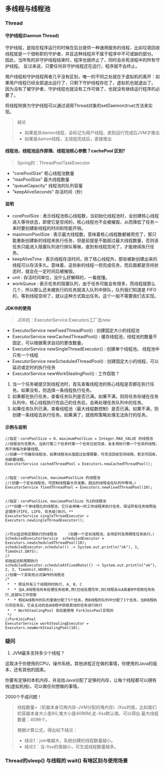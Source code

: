 ## 多线程与线程池

### Thread

#### 守护线程(Daemon Thread)
守护线程，是指在程序运行的时候在后台提供一种通用服务的线程，比如垃圾回收线程就是一个很称职的守护者，并且这种线程并不属于程序中不可或缺的部分。
因此，当所有的非守护线程结束时，程序也就终止了，同时会杀死进程中的所有守护线程。
反过来说，只要任何非守护线程还在运行，程序就不会终止。

用户线程和守护线程两者几乎没有区别，唯一的不同之处就在于虚拟机的离开：如果用户线程已经全部退出运行了，只剩下守护线程存在了，虚拟机也就退出了。 因为没有了被守护者，守护线程也就没有工作可做了，也就没有继续运行程序的必要了。

将线程转换为守护线程可以通过调用Thread对象的setDaemon(true)方法来实现。

>  结论
>  - 如果是非damon线程，会标记为用户线程。直到运行完成后JVM才推出
>  - 如果是damon线程，主线程完成后，直接推出
 
#### 线程池，线程池运作原理、线程池核心参数？cachePool 区别?

> Spring的：ThreadPoolTaskExecutor

- "corePoolSize"            核心线程池数量
- "maxPoolSize"            最大线程数量
- "queueCapacity"            线程池的队列容量
- "keepAliveSeconds"        存活时间（秒）

#### 说明
- corePoolSize : 表示线程池核心线程数，当初始化线程池时，会创建核心线程进入等待状态，即使它是空闲的，核心线程也不会被摧毁，从而降低了任务一来时要创建新线程的时间和性能开销。
- maximumPoolSize : 表示最大线程数，意味着核心线程数都被用完了，那只能重新创建新的线程来执行任务，但是前提是不能超过最大线程数量，否则该任务只能进入阻塞队列进行排队等候，直到有线程空闲了，才能继续执行任务。
- keepAliveTime : 表示线程存活时间，除了核心线程外，那些被新创建出来的线程可以存活多久。意味着，这些新的线程一但完成任务，而后面都是空闲状态时，就会在一定时间后被摧毁。
- unit : 存活时间单位，没什么好解释的，一看就懂。
- workQueue : 表示任务的阻塞队列，由于任务可能会有很多，而线程就那么几个，所以那么还未被执行的任务就进入队列中排队，队列我们知道是 FIFO 的，等到线程空闲了，就以这种方式取出任务。这个一般不需要我们去实现。


#### JDK中的使用
> JDK的：ExecutorService        Executors工厂去new
- ExecutorService newFixedThreadPool() :             创建固定大小的线程池
- ExecutorService newCachedThreadPool() :         缓存线程池，线程池的数量不固定，可以根据需求自动的更改数量。
- ExecutorService newSingleThreadExecutor() :     创建单个线程池。 线程池中只有一个线程
- ExecutorService newScheduledThreadPool() :     创建固定大小的线程，可以延迟或定时的执行任务
- ExecutorService newWorkStealingPool() :           工作窃取？



1. 当一个任务被提交到线程池时，首先查看线程池的核心线程是否都在执行任务。如果没有，则选择一条线程执行任务。
2. 如果都在执行任务，查看任务队列是否已满。如果不满，则将任务存储在任务队列中。核心线程执行完自己的任务后，会再处理任务队列中的任务。
3. 如果任务队列已满，查看线程池（最大线程数控制）是否已满。如果不满，则创建一条线程去执行任务。如果满了，就按照策略处理无法执行的任务。

#### 示例与说明
```
//指定：corePoolSize = 0、maximumPoolSize = Integer.MAX_VALUE 的线程池
//线程池为无限大，当执行第二个任务时第一个任务已经完成，会复用执行第一个任务的线程，而不用每次新建线程。
//创建一个可缓存线程池，如果线程池长度超过处理需要，可灵活回收空闲线程，若无可回收，则新建线程。
ExecutorService cachedThreadPool = Executors.newCachedThreadPool();


//指定：corePoolSize、maximumPoolSize 的线程池
//(创建一个定长线程池，可控制线程最大并发数，超出的线程会在队列中等待。)
ExecutorService fixedThreadPool = Executors.newFixedThreadPool(10);


//指定：corePoolSize、maximumPoolSize 为1的线程池
//**创建一个单线程化的线程池，它只会用唯一的工作线程来执行任务，保证所有任务按照指定顺序(FIFO, LIFO, 优先级)执行。**
ExecutorService singleThreadExecutor = Executors.newSingleThreadExecutor();


//可以延迟和定期执行的线程池     (创建一个定长线程池，支持定时及周期性任务执行。)
ScheduledExecutorService  scheduledExecutor = Executors.newScheduledThreadPool(10);
scheduledExecutor.schedule(() -> System.out.println("ok"), 1, TimeUnit.DAYS);
//                                                                          初始延迟和周期执行
scheduledExecutor.scheduleAtFixedRate(() -> System.out.println("ok"), 2, 3, TimeUnit.HOURS);
//创建一个具有抢占式操作的线程池
/*
 *  * 假设共有三个线程同时执行, A, B, C
 *  * 当A,B线程池尚未处理任务结束,而C已经处理完毕,则C线程会从A或者B中窃取任务执行,这就叫工作窃取
 *  * 假如A线程中的队列里面分配了5个任务，而B线程的队列中分配了1个任务，当B线程执行完任务后，它会主动的去A线程中窃取其他的任务进行执行
 *  * WorkStealingPool 背后是使用 ForkJoinPool实现的
 */
//ForkJoinPool
ExecutorService workStealingExecutor = Executors.newWorkStealingPool(10);
```

### 疑问
1. JVM最多支持多少个线程？

这取决于你使用的CPU，操作系统，其他进程正在做的事情，你使用的Java的版本，还有其他的因素。

你要有足够的本机内存，并且给Java分配了足够的内存，让每个线程都可以拥有栈(虚拟机栈)，可以做任何想做的事情。

2000个不成问题！

> 线程数量=（机器本身可用内存-JVM分配的堆内存）/Xss的值，比如我们的容器本身大小是8G,堆大小是4096M,走-Xss默认值，可以得出 最大线程数量：4096个。
>
> 根据计算公式，得出如下结论：
> - 结论1：jvm堆越大，系统创建的线程数量越小。
> - 结论2：当-Xss的值越小，可生成线程数量越多。


### Thread的sleep() 与线程的 wait() 有啥区别与使用场景

